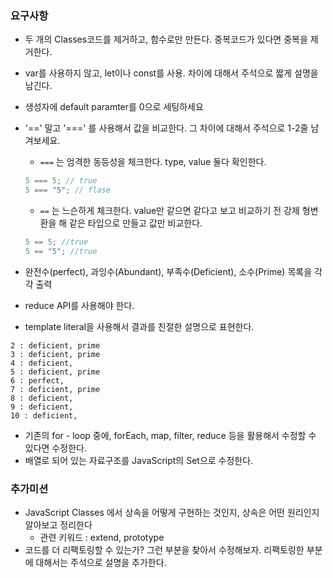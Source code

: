 ### 요구사항

- 두 개의 Classes코드를 제거하고, 함수로만 만든다. 중복코드가 있다면 중복을 제거한다.
- var를 사용하지 않고, let이나 const를 사용. 차이에 대해서 주석으로 짧게 설명을 남긴다.
- 생성자에 default paramter를 0으로 세팅하세요
- '==' 말고 '===' 를 사용해서 값을 비교한다. 그 차이에 대해서 주석으로 1-2줄 남겨보세요.

  - `===` 는 엄격한 동등성을 체크한다. type, value 둘다 확인한다.

  ```javascript
  5 === 5; // true
  5 === "5"; // flase
  ```

  - `==` 는 느슨하게 체크한다. value만 같으면 같다고 보고 비교하기 전 강제 형변환을 해 같은 타입으로 만들고 값만 비교한다.

  ```js
  5 == 5; //true
  5 == "5"; //true
  ```

- 완전수(perfect), 과잉수(Abundant), 부족수(Deficient), 소수(Prime) 목록을 각각 출력
- reduce API를 사용해야 한다.
- template literal을 사용해서 결과를 친절한 설명으로 표현한다.

```
2 : deficient, prime
3 : deficient, prime
4 : deficient,
5 : deficient, prime
6 : perfect,
7 : deficient, prime
8 : deficient,
9 : deficient,
10 : deficient,
```

- 기존의 for - loop 중에, forEach, map, filter, reduce 등을 활용해서 수정할 수 있다면 수정한다.
- 배열로 되어 있는 자료구조를 JavaScript의 Set으로 수정한다.

### 추가미션

- JavaScript Classes 에서 상속을 어떻게 구현하는 것인지, 상속은 어떤 원리인지 알아보고 정리한다
  - 관련 키워드 : extend, prototype
- 코드를 더 리팩토링할 수 있는가? 그런 부분을 찾아서 수정해보자. 리팩토링한 부분에 대해서는 주석으로 설명을 추가한다.

